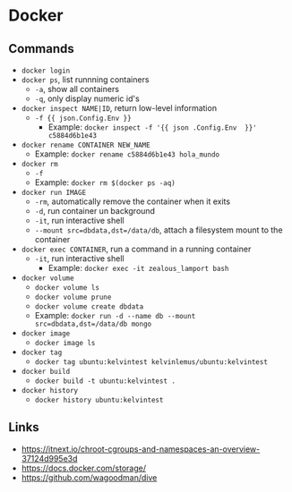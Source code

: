 # Docker

## Commands
- `docker login`
- `docker ps`, list runnning containers
  + `-a`, show all containers
  + `-q`, only display numeric id's
- `docker inspect NAME|ID`, return low-level information
  + `-f {{ json.Config.Env }}`
    + Example: `docker inspect -f '{{ json .Config.Env  }}' c5884d6b1e43`
- `docker rename CONTAINER NEW_NAME`
  + Example: `docker rename c5884d6b1e43 hola_mundo`
- `docker rm`
  + `-f`
  + Example: `docker rm $(docker ps -aq)`
- `docker run IMAGE`
  + `-rm`, automatically remove the container when it exits
  + `-d`, run container un background
  + `-it`, run interactive shell
  + `--mount src=dbdata,dst=/data/db`, attach a filesystem mount to the container
- `docker exec CONTAINER`, run a command in a running container
  + `-it`, run interactive shell
    + Example: `docker exec -it zealous_lamport bash`
- `docker volume`
  + `docker volume ls`
  + `docker volume prune`
  + `docker volume create dbdata`
  + Example: `docker run -d --name db --mount src=dbdata,dst=/data/db mongo`
- `docker image`
  + `docker image ls`
- `docker tag`
  + `docker tag ubuntu:kelvintest kelvinlemus/ubuntu:kelvintest`
- `docker build`
  + `docker build -t ubuntu:kelvintest .`
- `docker history`
  + `docker history ubuntu:kelvintest`

## Links
- https://itnext.io/chroot-cgroups-and-namespaces-an-overview-37124d995e3d
- https://docs.docker.com/storage/
- https://github.com/wagoodman/dive

